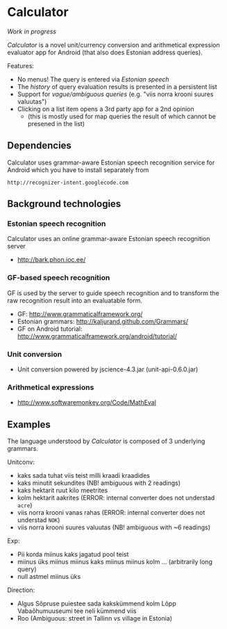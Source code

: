 Calculator
==========

_Work in progress_

*Calculator* is a novel
unit/currency conversion and arithmetical expression evaluator app for Android
(that also does Estonian address queries).

Features:

  * No menus! The query is entered via *Estonian speech*
  * The *history* of query evaluation results is presented in a persistent list
  * Support for *vague/ambiguous queries* (e.g. "viis norra krooni suures valuutas")
  * Clicking on a list item opens a 3rd party app for a 2nd opinion
    * (this is mostly used for map queries the result of which cannot be presened in the list)


Dependencies
------------

Calculator uses grammar-aware Estonian speech recognition service for Android
which you have to install separately from

    http://recognizer-intent.googlecode.com


Background technologies
-----------------------

### Estonian speech recognition

Calculator uses an online grammar-aware Estonian speech recognition server

  * http://bark.phon.ioc.ee/

### GF-based speech recognition

GF is used by the server to guide speech recognition and to transform the
raw recognition result into an evaluatable form.

  * GF: http://www.grammaticalframework.org/
  * Estonian grammars: http://kaljurand.github.com/Grammars/
  * GF on Android tutorial: http://www.grammaticalframework.org/android/tutorial/

### Unit conversion

  * Unit conversion powered by jscience-4.3.jar (unit-api-0.6.0.jar)

### Arithmetical expressions

  * http://www.softwaremonkey.org/Code/MathEval


Examples
--------

The language understood by *Calculator* is composed of 3 underlying grammars.

Unitconv:

  * kaks sada tuhat viis teist milli kraadi kraadides
  * kaks minutit sekundites (NB! ambiguous with 2 readings)
  * kaks hektarit ruut kilo meetrites
  * kolm hektarit aakrites (ERROR: internal converter does not understad `acre`)
  * viis norra krooni vanas rahas (ERROR: internal converter does not understad `NOK`)
  * viis norra krooni suures valuutas (NB! ambiguous with ~6 readings)

Exp:

  * Pii korda miinus kaks jagatud pool teist
  * miinus üks miinus miinus kaks miinus miinus kolm ... (arbitrarily long query)
  * null astmel miinus üks

Direction:

  * Algus Sõpruse puiestee sada kakskümmend kolm Lõpp Vabaõhumuuseumi tee neli kümmend viis
  * Roo (Ambiguous: street in Tallinn vs village in Estonia)
